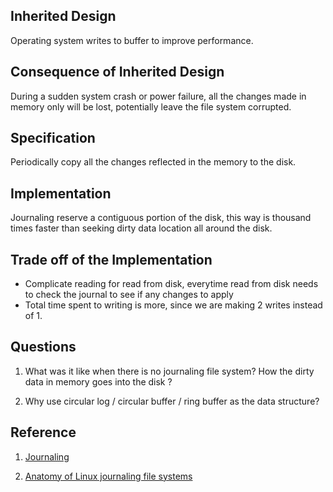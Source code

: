 
## Inherited Design 

Operating system writes to buffer to improve performance.

## Consequence of Inherited Design

During a sudden system crash or power failure, all the changes made in memory only will be lost, potentially leave the file system corrupted.

## Specification

Periodically copy all the changes reflected in the memory to the disk.

## Implementation

Journaling reserve a contiguous portion of the disk, this way is thousand times faster than seeking dirty data location all around the disk.

## Trade off of the Implementation

- Complicate reading for read from disk,  everytime read from disk needs to check the journal to see if any changes to apply
- Total time spent to writing is more, since we are making 2 writes instead of 1.


## Questions

1. What was it like when there is no journaling file system? How the dirty data in memory goes into the disk ?

2. Why use circular log / circular buffer / ring buffer as the data structure?



## Reference 

1. [Journaling](https://www.youtube.com/watch?v=jey0BEqCEkM)

2. [Anatomy of Linux journaling file systems](https://www.ibm.com/developerworks/library/l-journaling-filesystems/index.html)
